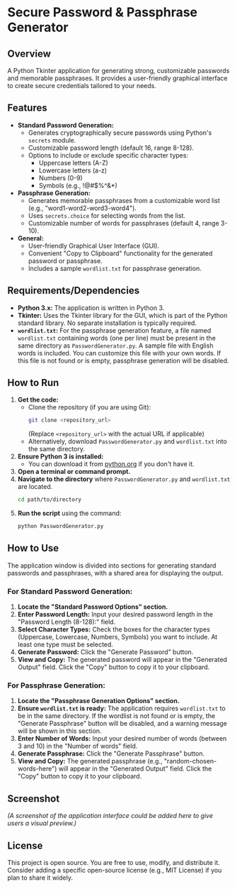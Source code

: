 # Secure Password & Passphrase Generator

## Overview
A Python Tkinter application for generating strong, customizable passwords and memorable passphrases. It provides a user-friendly graphical interface to create secure credentials tailored to your needs.

## Features
*   **Standard Password Generation:**
    *   Generates cryptographically secure passwords using Python's `secrets` module.
    *   Customizable password length (default 16, range 8-128).
    *   Options to include or exclude specific character types:
        *   Uppercase letters (A-Z)
        *   Lowercase letters (a-z)
        *   Numbers (0-9)
        *   Symbols (e.g., !@#$%^&*)
*   **Passphrase Generation:**
    *   Generates memorable passphrases from a customizable word list (e.g., "word1-word2-word3-word4").
    *   Uses `secrets.choice` for selecting words from the list.
    *   Customizable number of words for passphrases (default 4, range 3-10).
*   **General:**
    *   User-friendly Graphical User Interface (GUI).
    *   Convenient "Copy to Clipboard" functionality for the generated password or passphrase.
    *   Includes a sample `wordlist.txt` for passphrase generation.

## Requirements/Dependencies
*   **Python 3.x:** The application is written in Python 3.
*   **Tkinter:** Uses the Tkinter library for the GUI, which is part of the Python standard library. No separate installation is typically required.
*   **`wordlist.txt`:** For the passphrase generation feature, a file named `wordlist.txt` containing words (one per line) must be present in the same directory as `PasswordGenerator.py`. A sample file with English words is included. You can customize this file with your own words. If this file is not found or is empty, passphrase generation will be disabled.

## How to Run
1.  **Get the code:**
    *   Clone the repository (if you are using Git):
        ```bash
        git clone <repository_url>
        ```
        (Replace `<repository_url>` with the actual URL if applicable)
    *   Alternatively, download `PasswordGenerator.py` and `wordlist.txt` into the same directory.
2.  **Ensure Python 3 is installed:**
    *   You can download it from [python.org](https://www.python.org/downloads/) if you don't have it.
3.  **Open a terminal or command prompt.**
4.  **Navigate to the directory** where `PasswordGenerator.py` and `wordlist.txt` are located.
    ```bash
    cd path/to/directory
    ```
5.  **Run the script** using the command:
    ```bash
    python PasswordGenerator.py
    ```

## How to Use
The application window is divided into sections for generating standard passwords and passphrases, with a shared area for displaying the output.

### For Standard Password Generation:
1.  **Locate the "Standard Password Options" section.**
2.  **Enter Password Length:** Input your desired password length in the "Password Length (8-128):" field.
3.  **Select Character Types:** Check the boxes for the character types (Uppercase, Lowercase, Numbers, Symbols) you want to include. At least one type must be selected.
4.  **Generate Password:** Click the "Generate Password" button.
5.  **View and Copy:** The generated password will appear in the "Generated Output" field. Click the "Copy" button to copy it to your clipboard.

### For Passphrase Generation:
1.  **Locate the "Passphrase Generation Options" section.**
2.  **Ensure `wordlist.txt` is ready:** The application requires `wordlist.txt` to be in the same directory. If the wordlist is not found or is empty, the "Generate Passphrase" button will be disabled, and a warning message will be shown in this section.
3.  **Enter Number of Words:** Input your desired number of words (between 3 and 10) in the "Number of words" field.
4.  **Generate Passphrase:** Click the "Generate Passphrase" button.
5.  **View and Copy:** The generated passphrase (e.g., "random-chosen-words-here") will appear in the "Generated Output" field. Click the "Copy" button to copy it to your clipboard.

## Screenshot
*(A screenshot of the application interface could be added here to give users a visual preview.)*

## License
This project is open source. You are free to use, modify, and distribute it. Consider adding a specific open-source license (e.g., MIT License) if you plan to share it widely.

